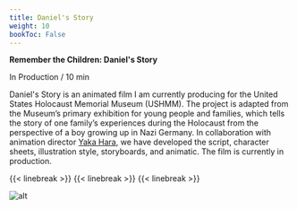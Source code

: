 ```yaml
---
title: Daniel's Story
weight: 10
bookToc: False
---
```

**Remember the Children: Daniel's Story**

In Production / 10 min 


Daniel's Story is an animated film I am currently producing for the United States Holocaust Memorial Museum (USHMM). The project is adapted from the Museum’s primary exhibition for young people and families, which tells the story of one family’s experiences during the Holocaust from the perspective of a boy growing up in Nazi Germany. In collaboration with animation director [Yaka Hara](https://yakahara.com/), we have developed the script, character sheets, illustration style, storyboards, and animatic. The film is currently in production.


{{< linebreak >}}
{{< linebreak >}}
{{< linebreak >}}

![alt](/DS/DS04.png)






